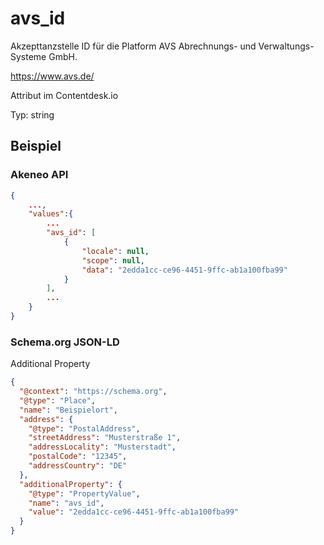 # avs_id

Akzepttanzstelle ID für die Platform AVS Abrechnungs- und Verwaltungs-Systeme GmbH.

https://www.avs.de/

Attribut im Contentdesk.io

Typ: string


## Beispiel

### Akeneo API
``` json
{
    ...,
    "values":{
        ...
        "avs_id": [
            {
                "locale": null,
                "scope": null,
                "data": "2edda1cc-ce96-4451-9ffc-ab1a100fba99"
            }
        ],
        ...
    }
}
```

### Schema.org JSON-LD
Additional Property
``` json
{
  "@context": "https://schema.org",
  "@type": "Place",
  "name": "Beispielort",
  "address": {
    "@type": "PostalAddress",
    "streetAddress": "Musterstraße 1",
    "addressLocality": "Musterstadt",
    "postalCode": "12345",
    "addressCountry": "DE"
  },
  "additionalProperty": {
    "@type": "PropertyValue",
    "name": "avs_id",
    "value": "2edda1cc-ce96-4451-9ffc-ab1a100fba99"
  }
}
```





